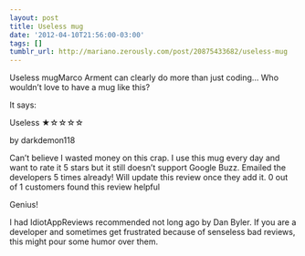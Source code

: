 ```yaml
---
layout: post
title: Useless mug
date: '2012-04-10T21:56:00-03:00'
tags: []
tumblr_url: http://mariano.zerously.com/post/20875433682/useless-mug
---
```

Useless mugMarco Arment can clearly do more than just coding… Who wouldn’t love to have a mug like this?



It says:


  Useless ★☆☆☆☆
  
  by darkdemon118
  
  Can’t believe I wasted money on this crap. I use this mug every day and want to rate it 5 stars but it still doesn’t support Google Buzz. Emailed the developers 5 times already! Will update this review once they add it.
  0 out of 1 customers found this review helpful



Genius!

I had IdiotAppReviews recommended not long ago by Dan Byler. If you are a developer and sometimes get frustrated because of senseless bad reviews, this might pour some humor over them.
